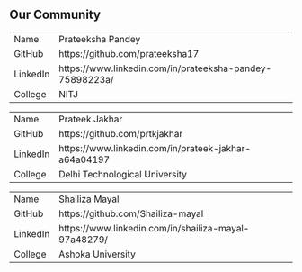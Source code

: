## Our Community

<table>
  <tr>
    <td>Name</td>
    <td>Prateeksha Pandey</td>
  </tr>
  <tr>
    <td>GitHub</td>
    <td>https://github.com/prateeksha17</td>
  </tr>
  <tr>
    <td>LinkedIn</td>
    <td>https://www.linkedin.com/in/prateeksha-pandey-75898223a/</td>
  </tr>
  <tr>
    <td>College</td>
    <td>NITJ</td>
  </tr>
</table>

<table>
  <tr>
    <td>Name</td>
    <td>Prateek Jakhar</td>
  </tr>
  <tr>
    <td>GitHub</td>
    <td>https://github.com/prtkjakhar</td>
  </tr>
  <tr>
    <td>LinkedIn</td>
    <td>https://www.linkedin.com/in/prateek-jakhar-a64a04197</td>
  </tr>
  <tr>
    <td>College</td>
    <td>Delhi Technological University</td>
  </tr>
</table>
<table>
  <tr>
    <td>Name</td>
    <td>Shailiza Mayal</td>
  </tr>
  <tr>
    <td>GitHub</td>
    <td>https://github.com/Shailiza-mayal</td>
  </tr>
  <tr>
    <td>LinkedIn</td>
    <td>https://www.linkedin.com/in/shailiza-mayal-97a48279/</td>
  </tr>
  <tr>
    <td>College</td>
    <td>Ashoka University</td>
  </tr>
</table>

